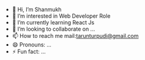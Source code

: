 - 👋 Hi, I’m Shanmukh
- 👀 I’m interested in Web Developer Role
- 🌱 I’m currently learning React Js
- 💞️ I’m looking to collaborate on ...
- 📫 How to reach me mail:tarunturpudi@gmail.com
- 😄 Pronouns: ...
- ⚡ Fun fact: ...

<!---
Shannu-King/Shannu-King is a ✨ special ✨ repository because its `README.md` (this file) appears on your GitHub profile.
You can click the Preview link to take a look at your changes.
--->
